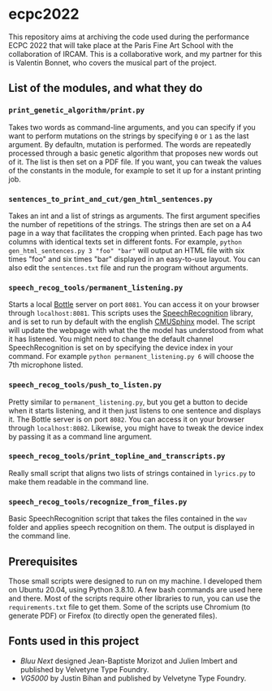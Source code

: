 # ecpc2022
This repository aims at archiving the code used during the performance ECPC 2022 that will take place at the Paris Fine Art School with the collaboration of IRCAM. This is a collaborative work, and my partner for this is Valentin Bonnet, who covers the musical part of the project.

## List of the modules, and what they do

### `print_genetic_algorithm/print.py`
Takes two words as command-line arguments, and you can specify if you want to perform mutations on the strings by specifying `0` or `1` as the last argument. By defaultn, mutation is performed. The words are repeatedly processed through a basic genetic algorithm that proposes new words out of it. The list is then set on a PDF file. If you want, you can tweak the values of the constants in the module, for example to set it up for a instant printing job.

### `sentences_to_print_and_cut/gen_html_sentences.py`
Takes an int and a list of strings as arguments. The first argument specifies the number of repetitions of the strings. The strings then are set on a A4 page in a way that facilitates the cropping when printed. Each page has two columns with identical texts set in different fonts. For example, `python gen_html_sentences.py 3 "foo" "bar"` will output an HTML file with six times "foo" and six times "bar" displayed in an easy-to-use layout.
You can also edit the `sentences.txt` file and run the program without arguments.

### `speech_recog_tools/permanent_listening.py`
Starts a local [Bottle](https://bottlepy.org/) server on port `8081`. You can access it on your browser through `localhost:8081`. This scripts uses the [SpeechRecognition](https://pypi.org/project/SpeechRecognition/) library, and is set to run by default with the english [CMUSphinx](https://cmusphinx.github.io/) model. The script will update the webpage with what the the model has understood from what it has listened. You might need to change the default channel SpeechRecognition is set on by specifying the device index in your command. For example `python permanent_listening.py 6` will choose the 7th microphone listed.

### `speech_recog_tools/push_to_listen.py`
Pretty similar to `permanent_listening.py`, but you get a button to decide when it starts listening, and it then just listens to one sentence and displays it. The Bottle server is on port `8082`. You can access it on your browser through `localhost:8082`. Likewise, you might have to tweak the device index by passing it as a command line argument.

### `speech_recog_tools/print_topline_and_transcripts.py`
Really small script that aligns two lists of strings contained in `lyrics.py` to make them readable in the command line.

### `speech_recog_tools/recognize_from_files.py`
Basic SpeechRecognition script that takes the files contained in the `wav` folder and applies speech recognition on them. The output is displayed in the command line.

## Prerequisites
Those small scripts were designed to run on my machine. I developed them on Ubuntu 20.04, using Python 3.8.10. A few bash commands are used here and there. Most of the scripts require other libraries to run, you can use the `requirements.txt` file to get them. Some of the scripts use Chromium (to generate PDF) or Firefox (to directly open the generated files).

## Fonts used in this project
* _Bluu Next_ designed Jean-Baptiste Morizot and Julien Imbert and published by Velvetyne Type Foundry.
* _VG5000_ by Justin Bihan and published by Velvetyne Type Foundry.